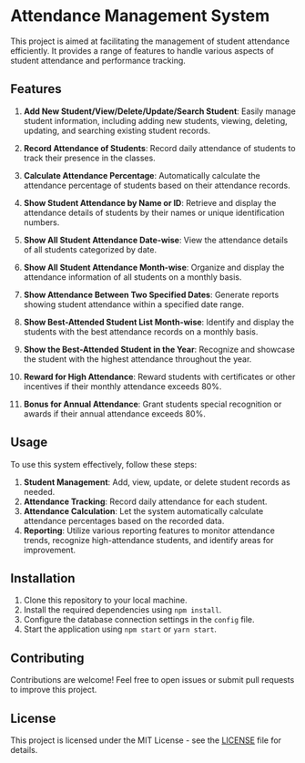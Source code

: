 # Attendance Management System
This project is aimed at facilitating the management of student attendance efficiently. It provides a range of features to handle various aspects of student attendance and performance tracking.

## Features

1. **Add New Student/View/Delete/Update/Search Student**: Easily manage student information, including adding new students, viewing, deleting, updating, and searching existing student records.

2. **Record Attendance of Students**: Record daily attendance of students to track their presence in the classes.

3. **Calculate Attendance Percentage**: Automatically calculate the attendance percentage of students based on their attendance records.

4. **Show Student Attendance by Name or ID**: Retrieve and display the attendance details of students by their names or unique identification numbers.

5. **Show All Student Attendance Date-wise**: View the attendance details of all students categorized by date.

6. **Show All Student Attendance Month-wise**: Organize and display the attendance information of all students on a monthly basis.

7. **Show Attendance Between Two Specified Dates**: Generate reports showing student attendance within a specified date range.

8. **Show Best-Attended Student List Month-wise**: Identify and display the students with the best attendance records on a monthly basis.

9. **Show the Best-Attended Student in the Year**: Recognize and showcase the student with the highest attendance throughout the year.

10. **Reward for High Attendance**: Reward students with certificates or other incentives if their monthly attendance exceeds 80%.

11. **Bonus for Annual Attendance**: Grant students special recognition or awards if their annual attendance exceeds 80%.

## Usage

To use this system effectively, follow these steps:

1. **Student Management**: Add, view, update, or delete student records as needed.
2. **Attendance Tracking**: Record daily attendance for each student.
3. **Attendance Calculation**: Let the system automatically calculate attendance percentages based on the recorded data.
4. **Reporting**: Utilize various reporting features to monitor attendance trends, recognize high-attendance students, and identify areas for improvement.

## Installation

1. Clone this repository to your local machine.
2. Install the required dependencies using `npm install`.
3. Configure the database connection settings in the `config` file.
4. Start the application using `npm start` or `yarn start`.

## Contributing

Contributions are welcome! Feel free to open issues or submit pull requests to improve this project.

## License

This project is licensed under the MIT License - see the [LICENSE](LICENSE) file for details.
